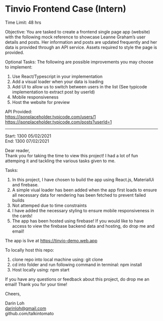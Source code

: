 # Tinvio Frontend Case (Intern)

Time Limit: 48 hrs

Objective: ​You are tasked to create a frontend single page app (website) with the following mock reference to showcase Leanne Graham’s user details and posts. Her information and posts are updated frequently and her data is provided through an API service. Assets required to style the page is provided.

Optional Tasks:
The following are possible improvements you may choose to implement:

1. Use React/Typescript in your implementation
2. Add a visual loader when your data is loading
3. Add UI to allow us to switch between users in the list
   (See typicode implementation to extract post by userId)
4. Mobile responsiveness
5. Host the website for preview

API Provided:  
https://jsonplaceholder.typicode.com/users/1  
https://jsonplaceholder.typicode.com/posts?userId=1

---

Start: 1300 05/02/2021  
End: 1300 07/02/2021

Dear reader,  
Thank you for taking the time to view this project! I had a lot of fun attemping it and tackling the various tasks given to me.

Tasks:

1. In this project, I have chosen to build the app using React.js, MaterialUi and firebase.
2. A simple viual loader has been added when the app first loads to ensure all necessary data for rendering has been fetched to prevent failed builds
3. Not attemped due to time constraints
4. I have added the necessary styling to ensure mobile responsiveness in the cards!
5. The app has been hosted using firebase! If you would like to have access to view the firebase backend data and hosting, do drop me and email!

The app is live at https://tinvio-demo.web.app

To locally host this repo:

1. clone repo into local machine using: git clone
2. cd into folder and run following command in terminal: npm install
3. Host locally using: npm start

If you have any questions or feedback about this project, do drop me an email! Thank you for your time!

Cheers,

Darin Loh  
darinloh@gmail.com  
github.com/talkintomato
